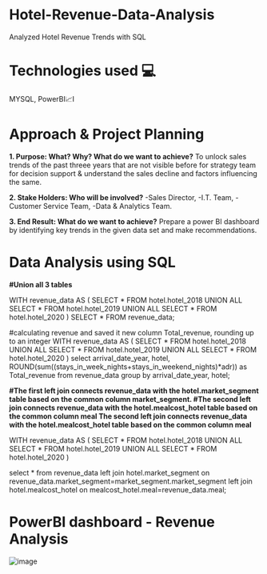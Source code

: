 # Hotel-Revenue-Data-Analysis
Analyzed Hotel Revenue Trends with SQL

# Technologies used 💻
MYSQL, PowerBI📈I 

# Approach & Project Planning 
**1. Purpose: What? Why? What do we want to achieve?**
To unlock sales trends of the past threee years that are not visible before for strategy team for decision support & understand the sales decline and factors influencing the same.

**2. Stake Holders: Who will be involved?**
-Sales Director,
-I.T. Team,
-Customer Service Team,
-Data & Analytics Team. 

**3. End Result: What do we want to achieve?**
Prepare a power BI dashboard by identifying key trends in the given data set and make recommendations.


# Data Analysis using SQL 

**#Union all 3 tables**

WITH revenue_data AS (
    SELECT * FROM hotel.hotel_2018
    UNION ALL
    SELECT * FROM hotel.hotel_2019
    UNION ALL
    SELECT * FROM hotel.hotel_2020
)
SELECT * FROM revenue_data;


#calculating revenue and saved it new column Total_revenue, rounding up to an integer
WITH revenue_data AS (
    SELECT * FROM hotel.hotel_2018
    UNION ALL
    SELECT * FROM hotel.hotel_2019
    UNION ALL
    SELECT * FROM hotel.hotel_2020
)
select arrival_date_year, hotel,
ROUND(sum((stays_in_week_nights+stays_in_weekend_nights)*adr)) as Total_revenue from revenue_data
group by arrival_date_year, hotel;


**#The first left join connects revenue_data with the hotel.market_segment table based on the common column market_segment.
#The second left join connects revenue_data with the hotel.mealcost_hotel table based on the common column meal
The second left join connects revenue_data with the hotel.mealcost_hotel table based on the common column meal**

WITH revenue_data AS (
    SELECT * FROM hotel.hotel_2018
    UNION ALL
    SELECT * FROM hotel.hotel_2019
    UNION ALL
    SELECT * FROM hotel.hotel_2020
)

select * from revenue_data left join hotel.market_segment on revenue_data.market_segment=market_segment.market_segment 
left join hotel.mealcost_hotel on mealcost_hotel.meal=revenue_data.meal;


# PowerBI dashboard - Revenue Analysis

![image](https://github.com/tav97/Hotel-Revenue-Data-Analysis/assets/151886105/3863b036-6b92-4fbe-9c44-065729841898)











